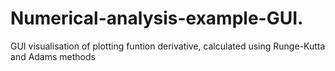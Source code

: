 # Numerical-analysis-example-GUI.
GUI visualisation of plotting funtion derivative, calculated using Runge-Kutta and Adams methods
